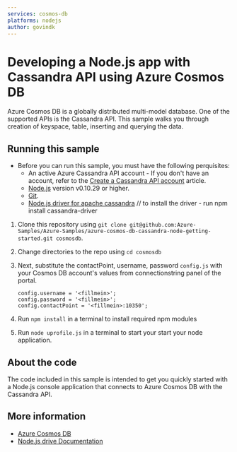```yaml
---
services: cosmos-db
platforms: nodejs
author: govindk
---
```


# Developing a Node.js app with Cassandra API using Azure Cosmos DB
Azure Cosmos DB is a globally distributed multi-model database. One of the supported APIs is the Cassandra API. This sample walks you through creation of keyspace, table, inserting and querying the data.


## Running this sample
* Before you can run this sample, you must have the following perquisites:
	* An active Azure Cassandra API account - If you don't have an account, refer to the [Create a Cassandra API account](https://docs.microsoft.com/en-us/azure/cosmos-db/create-cassandra-nodejs) article.
	* [Node.js](https://nodejs.org/en/) version v0.10.29 or higher.
	* [Git](http://git-scm.com/).
  * [Node.js driver for apache cassandra](https://github.com/datastax/nodejs-driver) // to install the driver - run npm install cassandra-driver 


1. Clone this repository using `git clone git@github.com:Azure-Samples/Azure-Samples/azure-cosmos-db-cassandra-node-getting-started.git cosmosdb`.

2. Change directories to the repo using `cd cosmosdb`

3. Next, substitute the contactPoint, username, password  `config.js` with your Cosmos DB account's values from connectionstring panel of the portal.

	```
	config.username = '<fillmein>';
	config.password = '<fillmein>';
	config.contactPoint = '<fillmein>:10350';
	
	```

5. Run `npm install` in a terminal to install required npm modules
 
6. Run `node uprofile.js` in a terminal to start your start your node application.

## About the code
The code included in this sample is intended to get you quickly started with a Node.js console application that connects to Azure Cosmos DB with the Cassandra API.

## More information

- [Azure Cosmos DB](https://docs.microsoft.com/azure/cosmos-db/introduction)
- [Node.js drive Documentation](https://github.com/datastax/nodejs-driver)
